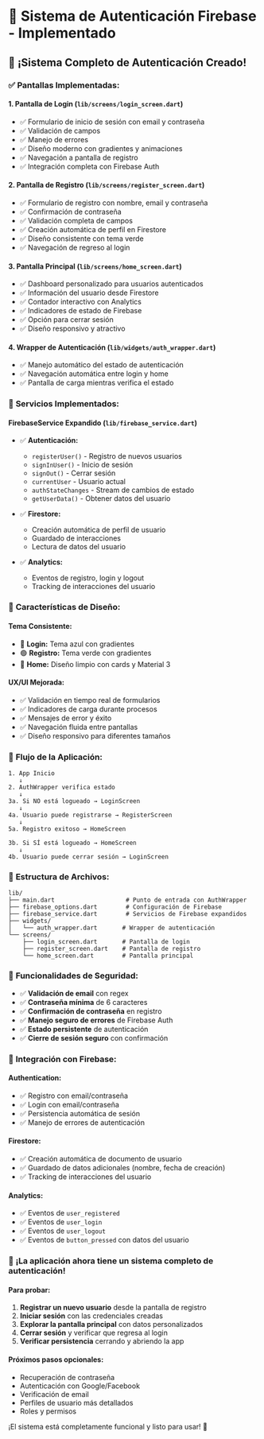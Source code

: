 # 🔐 Sistema de Autenticación Firebase - Implementado

## 🎉 ¡Sistema Completo de Autenticación Creado!

### ✅ **Pantallas Implementadas:**

#### 1. **Pantalla de Login** (`lib/screens/login_screen.dart`)
- ✅ Formulario de inicio de sesión con email y contraseña
- ✅ Validación de campos
- ✅ Manejo de errores
- ✅ Diseño moderno con gradientes y animaciones
- ✅ Navegación a pantalla de registro
- ✅ Integración completa con Firebase Auth

#### 2. **Pantalla de Registro** (`lib/screens/register_screen.dart`)
- ✅ Formulario de registro con nombre, email y contraseña
- ✅ Confirmación de contraseña
- ✅ Validación completa de campos
- ✅ Creación automática de perfil en Firestore
- ✅ Diseño consistente con tema verde
- ✅ Navegación de regreso al login

#### 3. **Pantalla Principal** (`lib/screens/home_screen.dart`)
- ✅ Dashboard personalizado para usuarios autenticados
- ✅ Información del usuario desde Firestore
- ✅ Contador interactivo con Analytics
- ✅ Indicadores de estado de Firebase
- ✅ Opción para cerrar sesión
- ✅ Diseño responsivo y atractivo

#### 4. **Wrapper de Autenticación** (`lib/widgets/auth_wrapper.dart`)
- ✅ Manejo automático del estado de autenticación
- ✅ Navegación automática entre login y home
- ✅ Pantalla de carga mientras verifica el estado

### 🔧 **Servicios Implementados:**

#### **FirebaseService Expandido** (`lib/firebase_service.dart`)
- ✅ **Autenticación:**
  - `registerUser()` - Registro de nuevos usuarios
  - `signInUser()` - Inicio de sesión
  - `signOut()` - Cerrar sesión
  - `currentUser` - Usuario actual
  - `authStateChanges` - Stream de cambios de estado
  - `getUserData()` - Obtener datos del usuario

- ✅ **Firestore:**
  - Creación automática de perfil de usuario
  - Guardado de interacciones
  - Lectura de datos del usuario

- ✅ **Analytics:**
  - Eventos de registro, login y logout
  - Tracking de interacciones del usuario

### 🎨 **Características de Diseño:**

#### **Tema Consistente:**
- 🔵 **Login:** Tema azul con gradientes
- 🟢 **Registro:** Tema verde con gradientes
- 🎯 **Home:** Diseño limpio con cards y Material 3

#### **UX/UI Mejorada:**
- ✅ Validación en tiempo real de formularios
- ✅ Indicadores de carga durante procesos
- ✅ Mensajes de error y éxito
- ✅ Navegación fluida entre pantallas
- ✅ Diseño responsivo para diferentes tamaños

### 🚀 **Flujo de la Aplicación:**

```
1. App Inicio
   ↓
2. AuthWrapper verifica estado
   ↓
3a. Si NO está logueado → LoginScreen
   ↓
4a. Usuario puede registrarse → RegisterScreen
   ↓
5a. Registro exitoso → HomeScreen

3b. Si SÍ está logueado → HomeScreen
   ↓
4b. Usuario puede cerrar sesión → LoginScreen
```

### 📁 **Estructura de Archivos:**

```
lib/
├── main.dart                    # Punto de entrada con AuthWrapper
├── firebase_options.dart        # Configuración de Firebase
├── firebase_service.dart        # Servicios de Firebase expandidos
├── widgets/
│   └── auth_wrapper.dart       # Wrapper de autenticación
└── screens/
    ├── login_screen.dart       # Pantalla de login
    ├── register_screen.dart    # Pantalla de registro
    └── home_screen.dart        # Pantalla principal
```

### 🔐 **Funcionalidades de Seguridad:**

- ✅ **Validación de email** con regex
- ✅ **Contraseña mínima** de 6 caracteres
- ✅ **Confirmación de contraseña** en registro
- ✅ **Manejo seguro de errores** de Firebase Auth
- ✅ **Estado persistente** de autenticación
- ✅ **Cierre de sesión seguro** con confirmación

### 🎯 **Integración con Firebase:**

#### **Authentication:**
- ✅ Registro con email/contraseña
- ✅ Login con email/contraseña
- ✅ Persistencia automática de sesión
- ✅ Manejo de errores de autenticación

#### **Firestore:**
- ✅ Creación automática de documento de usuario
- ✅ Guardado de datos adicionales (nombre, fecha de creación)
- ✅ Tracking de interacciones del usuario

#### **Analytics:**
- ✅ Eventos de `user_registered`
- ✅ Eventos de `user_login`
- ✅ Eventos de `user_logout`
- ✅ Eventos de `button_pressed` con datos del usuario

### 🎊 **¡La aplicación ahora tiene un sistema completo de autenticación!**

#### **Para probar:**
1. **Registrar un nuevo usuario** desde la pantalla de registro
2. **Iniciar sesión** con las credenciales creadas
3. **Explorar la pantalla principal** con datos personalizados
4. **Cerrar sesión** y verificar que regresa al login
5. **Verificar persistencia** cerrando y abriendo la app

#### **Próximos pasos opcionales:**
- Recuperación de contraseña
- Autenticación con Google/Facebook
- Verificación de email
- Perfiles de usuario más detallados
- Roles y permisos

¡El sistema está completamente funcional y listo para usar! 🚀
